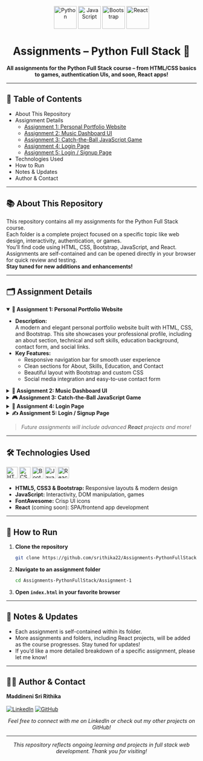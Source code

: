 <!-- Banner or Logo (optional) -->
<p align="center">
  <img src="https://cdn.jsdelivr.net/gh/devicons/devicon/icons/python/python-original.svg" height="60" alt="Python" />
  <img src="https://cdn.jsdelivr.net/gh/devicons/devicon/icons/javascript/javascript-original.svg" height="60" alt="JavaScript"/>
  <img src="https://cdn.jsdelivr.net/gh/devicons/devicon/icons/bootstrap/bootstrap-original.svg" height="60" alt="Bootstrap"/>
  <img src="https://cdn.jsdelivr.net/gh/devicons/devicon/icons/react/react-original.svg" height="60" alt="React"/>
</p>

<h1 align="center">Assignments – Python Full Stack 🚀</h1>
<p align="center">
  <b>All assignments for the Python Full Stack course – from HTML/CSS basics to games, authentication UIs, and soon, React apps!</b>
</p>

---

## 📑 Table of Contents

- About This Repository
- Assignment Details
  - [Assignment 1: Personal Portfolio Website](Assignment-1/)
  - [Assignment 2: Music Dashboard UI](Assignment-2/)
  - [Assignment 3: Catch-the-Ball JavaScript Game](Assignment-3/)
  - [Assignment 4: Login Page](Assignment-4/)
  - [Assignment 5: Login / Signup Page](Assignment-5/)
- Technologies Used
- How to Run
- Notes & Updates
- Author & Contact

---

## 📚 About This Repository

This repository contains all my assignments for the Python Full Stack course.  
Each folder is a complete project focused on a specific topic like web design, interactivity, authentication, or games.  
You’ll find code using HTML, CSS, Bootstrap, JavaScript, and React.  
Assignments are self-contained and can be opened directly in your browser for quick review and testing.  
**Stay tuned for new additions and enhancements!**


---

## 🗂 Assignment Details

<details open>
<summary><strong>📝 Assignment 1: Personal Portfolio Website</strong></summary>

- **Description:**  
  A modern and elegant personal portfolio website built with HTML, CSS, and Bootstrap. This site showcases your professional profile, including an about section, technical and soft skills, education background, contact form, and social links.
- **Key Features:**
  - Responsive navigation bar for smooth user experience
  - Clean sections for About, Skills, Education, and Contact
  - Beautiful layout with Bootstrap and custom CSS
  - Social media integration and easy-to-use contact form

</details>

<details>
<summary><strong>🎵 Assignment 2: Music Dashboard UI</strong></summary>

- **Description:**  
  An attractive music dashboard inspired by leading music streaming platforms. Built with HTML, CSS, Bootstrap, and FontAwesome, it demonstrates advanced UI layout and card-based design.
- **Key Features:**
  - Sidebar for playlists and podcasts
  - Main area showcasing trending songs and popular artists
  - Horizontally scrollable cards for music discovery
  - Custom-styled scrollbars and interactive UI elements

</details>

<details>
<summary><strong>🎮 Assignment 3: Catch-the-Ball JavaScript Game</strong></summary>

- **Description:**  
  An engaging browser-based game where players control a character to catch falling balls. The game is built using HTML, CSS, and JavaScript, and it progressively increases in difficulty.
- **Key Features:**
  - Supports keyboard, mouse, and touch controls for accessibility
  - Real-time scoring, high score tracking (with localStorage), and lives system
  - Responsive game area with sound effects for player feedback
  - Game over and restart screens for replayability

</details>

<details>
<summary><strong>🔐 Assignment 4: Login Page</strong></summary>

- **Description:**  
  A clean and user-friendly login page that uses HTML, CSS, Bootstrap, and JavaScript for front-end validation and enhanced user experience.
- **Key Features:**
  - Username and password fields with show/hide password option
  - Inline display for error and success messages
  - Accessible, mobile-friendly, and visually appealing design
  - Bootstrap-powered layout for fast and reliable styling

</details>

<details>
<summary><strong>✍️ Assignment 5: Login / Signup Page</strong></summary>

- **Description:**  
  A simple yet functional login and signup interface using HTML, CSS, Bootstrap, and JavaScript. This project handles basic client-side registration and authentication.
- **Key Features:**
  - Separate flows for signup and login
  - Form validation and user feedback messages
  - User data managed in browser local storage
  - Clean and responsive UI for seamless user interaction

</details>

> _Future assignments will include advanced **React** projects and more!_

---

## 🛠️ Technologies Used

<p>
  <img src="https://cdn.jsdelivr.net/gh/devicons/devicon/icons/html5/html5-original.svg" height="30" alt="HTML5" />
  <img src="https://cdn.jsdelivr.net/gh/devicons/devicon/icons/css3/css3-original.svg" height="30" alt="CSS3" />
  <img src="https://cdn.jsdelivr.net/gh/devicons/devicon/icons/bootstrap/bootstrap-original.svg" height="30" alt="Bootstrap" />
  <img src="https://cdn.jsdelivr.net/gh/devicons/devicon/icons/javascript/javascript-original.svg" height="30" alt="JavaScript"/>
  <img src="https://cdn.jsdelivr.net/gh/devicons/devicon/icons/react/react-original.svg" height="30" alt="React"/>
</p>

- **HTML5, CSS3 & Bootstrap:** Responsive layouts & modern design
- **JavaScript:** Interactivity, DOM manipulation, games
- **FontAwesome:** Crisp UI icons
- **React** (coming soon): SPA/frontend app development

---

## 🚦 How to Run

1. **Clone the repository**
   ```bash
   git clone https://github.com/srithika22/Assignments-PythonFullStack.git
   ```
2. **Navigate to an assignment folder**
   ```bash
   cd Assignments-PythonFullStack/Assignment-1
   ```
3. **Open `index.html` in your favorite browser**

---

## 📢 Notes & Updates

- Each assignment is self-contained within its folder.
- More assignments and folders, including React projects, will be added as the course progresses. Stay tuned for updates!
- If you’d like a more detailed breakdown of a specific assignment, please let me know!

---

## 🙋‍♀️ Author & Contact

<p >
  <b>Maddineni Sri Rithika</b><br><br>
  <a href="https://www.linkedin.com/in/sri-rithika-9b113932a/" target="_blank" rel="noopener noreferrer"><img src="https://img.shields.io/badge/LinkedIn-blue?logo=linkedin&logoColor=white" alt="LinkedIn" /></a>
  <a href="https://github.com/srithika22" target="_blank" rel="noopener noreferrer"><img src="https://img.shields.io/badge/GitHub-333?logo=github&logoColor=white" alt="GitHub" /></a>
</p>
<p align="center">
  <i>Feel free to connect with me on LinkedIn or check out my other projects on GitHub!</i>
</p>

---

<p align="center">
  <i>This repository reflects ongoing learning and projects in full stack web development. Thank you for visiting!</i>
</p>
